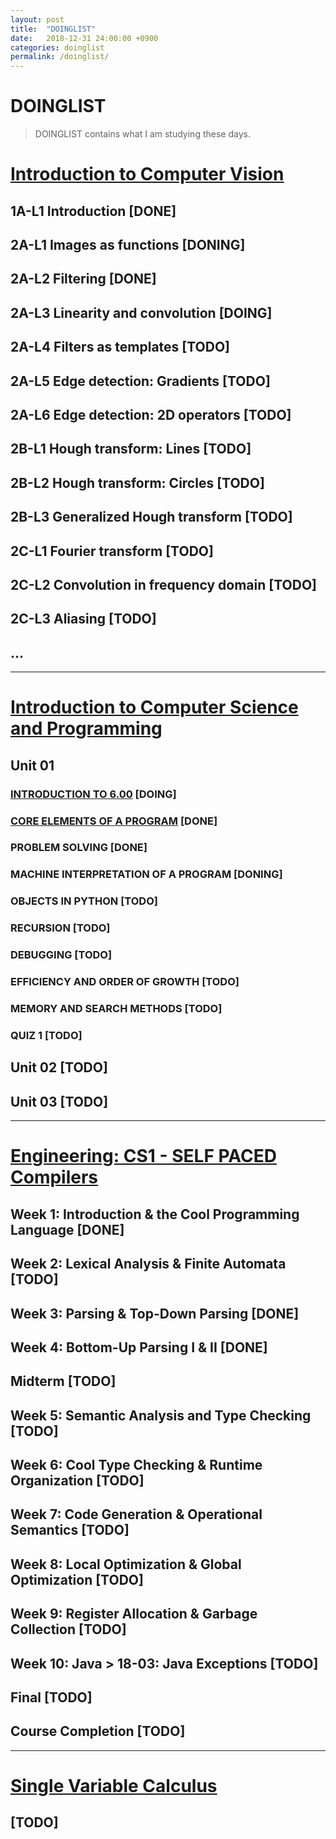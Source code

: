 ```yaml
---
layout: post
title:  "DOINGLIST"
date:   2018-12-31 24:00:00 +0900
categories: doinglist
permalink: /doinglist/
---
```


# DOINGLIST

> DOINGLIST contains what I am studying these days.

# [Introduction to Computer Vision](https://www.udacity.com/course/introduction-to-computer-vision--ud810)

## 1A-L1 Introduction [DONE]
## 2A-L1 Images as functions [DONING]
## 2A-L2 Filtering [DONE]
## 2A-L3 Linearity and convolution [DOING]
## 2A-L4 Filters as templates [TODO]
## 2A-L5 Edge detection: Gradients [TODO]
## 2A-L6 Edge detection: 2D operators [TODO]
## 2B-L1 Hough transform: Lines [TODO]
## 2B-L2 Hough transform: Circles [TODO]
## 2B-L3 Generalized Hough transform [TODO]
## 2C-L1 Fourier transform [TODO]
## 2C-L2 Convolution in frequency domain [TODO]
## 2C-L3 Aliasing [TODO]
## ...

---

# [Introduction to Computer Science and Programming](https://ocw.mit.edu/courses/electrical-engineering-and-computer-science/6-00sc-introduction-to-computer-science-and-programming-spring-2011/)

## Unit 01
### [INTRODUCTION TO 6.00](http://www.trilliwon.com/blog/mit600cs_unit1_01/) [DOING]
### [CORE ELEMENTS OF A PROGRAM](http://www.trilliwon.com/blog/mit600cs_unit1_02/) [DONE]
### PROBLEM SOLVING [DONE]
### MACHINE INTERPRETATION OF A PROGRAM [DONING]
### OBJECTS IN PYTHON [TODO]
### RECURSION [TODO]
### DEBUGGING [TODO]
### EFFICIENCY AND ORDER OF GROWTH [TODO]
### MEMORY AND SEARCH METHODS [TODO]
### QUIZ 1 [TODO]

## Unit 02 [TODO]
## Unit 03 [TODO]

---

# [Engineering: CS1 - SELF PACED Compilers](https://lagunita.stanford.edu/courses/Engineering/Compilers/Fall2014)

## Week 1: Introduction & the Cool Programming Language [DONE]
## Week 2: Lexical Analysis & Finite Automata [TODO]
## Week 3: Parsing & Top-Down Parsing [DONE]
## Week 4: Bottom-Up Parsing I & II [DONE]
## Midterm [TODO]
## Week 5: Semantic Analysis and Type Checking [TODO]
## Week 6: Cool Type Checking & Runtime Organization [TODO]
## Week 7: Code Generation & Operational Semantics [TODO]
## Week 8: Local Optimization & Global Optimization [TODO]
## Week 9: Register Allocation & Garbage Collection [TODO]
## Week 10: Java > 18-03: Java Exceptions [TODO]
## Final [TODO]
## Course Completion [TODO]

---

# [Single Variable Calculus](https://ocw.mit.edu/courses/mathematics/18-01sc-single-variable-calculus-fall-2010/)
## [TODO]
